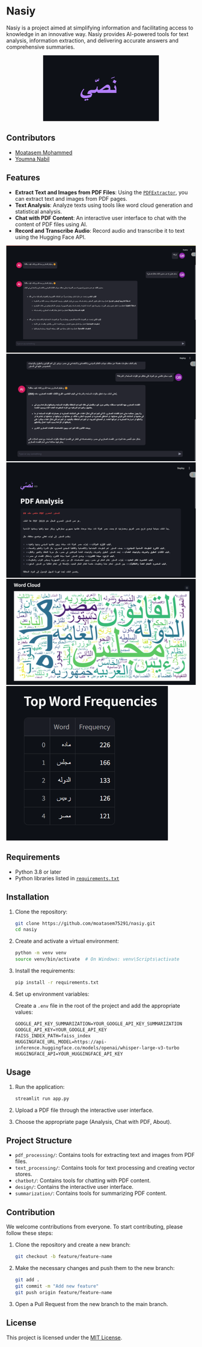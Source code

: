 # Nasiy

Nasiy is a project aimed at simplifying information and facilitating access to knowledge in an innovative way. Nasiy provides AI-powered tools for text analysis, information extraction, and delivering accurate answers and comprehensive summaries.

<p align="center">
  <img src="assets/logo.png" alt="Nasiy Logo">
</p>

## Contributors

- [Moatasem Mohammed](https://github.com/moatasem75291)
- [Youmna Nabil](https://github.com/youmna-nabil)

## Features

- **Extract Text and Images from PDF Files**: Using the [`PDFExtractor`](pdf_processing/pdf_extractor.py), you can extract text and images from PDF pages.
- **Text Analysis**: Analyze texts using tools like word cloud generation and statistical analysis.
- **Chat with PDF Content**: An interactive user interface to chat with the content of PDF files using AI.
- **Record and Transcribe Audio**: Record audio and transcribe it to text using the Hugging Face API.

![Chat sample 1](assets/chat_sample1.png)
![Chat sample 2](assets/chat_sample2.png)
![summary](assets/summary.png)
![word cloud](assets/wordcloud.png)
![top word freq](assets/top%20word%20freq.png)

## Requirements

- Python 3.8 or later
- Python libraries listed in [`requirements.txt`](requirements.txt)

## Installation

1. Clone the repository:

   ```sh
   git clone https://github.com/moatasem75291/nasiy.git
   cd nasiy
   ```

2. Create and activate a virtual environment:

   ```sh
   python -m venv venv
   source venv/bin/activate  # On Windows: venv\Scripts\activate
   ```

3. Install the requirements:

   ```sh
   pip install -r requirements.txt
   ```

4. Set up environment variables:

   Create a `.env` file in the root of the project and add the appropriate values:

   ```env
   GOOGLE_API_KEY_SUMMARIZATION=YOUR_GOOGLE_API_KEY_SUMMARIZATION
   GOOGLE_API_KEY=YOUR_GOOGLE_API_KEY
   FAISS_INDEX_PATH=faiss_index
   HUGGINGFACE_URL_MODEL=https://api-inference.huggingface.co/models/openai/whisper-large-v3-turbo
   HUGGINGFACE_API=YOUR_HUGGINGFACE_API_KEY
   ```

## Usage

1. Run the application:

   ```sh
   streamlit run app.py
   ```

2. Upload a PDF file through the interactive user interface.

3. Choose the appropriate page (Analysis, Chat with PDF, About).

## Project Structure

- `pdf_processing/`: Contains tools for extracting text and images from PDF files.
- `text_processing/`: Contains tools for text processing and creating vector stores.
- `chatbot/`: Contains tools for chatting with PDF content.
- `design/`: Contains the interactive user interface.
- `summarization/`: Contains tools for summarizing PDF content.

## Contribution

We welcome contributions from everyone. To start contributing, please follow these steps:

1. Clone the repository and create a new branch:

   ```sh
   git checkout -b feature/feature-name
   ```

2. Make the necessary changes and push them to the new branch:

   ```sh
   git add .
   git commit -m "Add new feature"
   git push origin feature/feature-name
   ```

3. Open a Pull Request from the new branch to the main branch.

## License

This project is licensed under the [MIT License](LICENSE).
